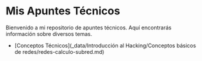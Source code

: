 # Mis Apuntes Técnicos

Bienvenido a mi repositorio de apuntes técnicos. Aquí encontrarás información sobre diversos temas.

- [Conceptos Técnicos](_data/Introducción al Hacking/Conceptos básicos de redes/redes-calculo-subred.md)
